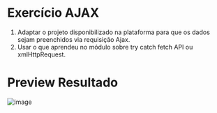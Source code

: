 # Exercício AJAX
1) Adaptar o projeto disponibilizado na plataforma para que os dados sejam preenchidos via requisição Ajax.
2) Usar o que aprendeu no módulo sobre try catch fetch API ou xmlHttpRequest.

# Preview Resultado
![image](https://github.com/user-attachments/assets/3432a078-3ef0-4b72-b84c-3b8e4824a451)
